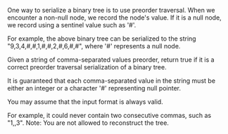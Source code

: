 One way to serialize a binary tree is to use preorder traversal. When we encounter a non-null node, we record the node's value. If it is a null node, we record using a sentinel value such as '#'.


For example, the above binary tree can be serialized to the string "9,3,4,#,#,1,#,#,2,#,6,#,#", where '#' represents a null node.

Given a string of comma-separated values preorder, return true if it is a correct preorder traversal serialization of a binary tree.

It is guaranteed that each comma-separated value in the string must be either an integer or a character '#' representing null pointer.

You may assume that the input format is always valid.

For example, it could never contain two consecutive commas, such as "1,,3".
Note: You are not allowed to reconstruct the tree.


